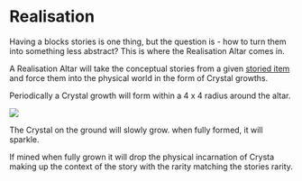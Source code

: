 # Realisation

Having a blocks stories is one thing, but the question is - how to turn them into something less abstract? This is where the Realisation Altar comes in.

A Realisation Altar will take the conceptual stories from a given [storied item](chronicling.md) and force them into the physical world in the form of Crystal growths.

Periodically a Crystal growth will form within a 4 x 4 radius around the altar.

![](../../.gitbook/assets/tile\_realisation.png)

The Crystal on the ground will slowly grow. when fully formed, it will sparkle.

If mined when fully grown it will drop the physical incarnation of Crysta making up the context of the story with the rarity matching the stories rarity.
